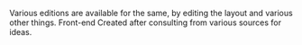 Various editions are available for the same, by editing the layout and various other things.
Front-end Created after consulting from various sources for ideas.
